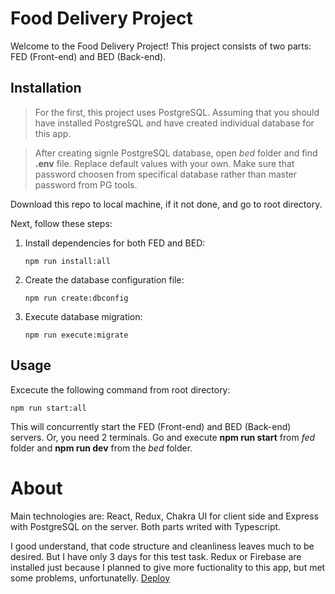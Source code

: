 # Food Delivery Project

Welcome to the Food Delivery Project! This project consists of two parts: FED (Front-end) and BED (Back-end).

## Installation

> For the first, this project uses PostgreSQL. Assuming that you should have installed PostgreSQL and have created individual database for this app.

> After creating signle PostgreSQL database, open *bed* folder and find **.env** file. Replace default values with your own. Make sure that password choosen from specifical database rather than master password from PG tools.

Download this repo to local machine, if it not done, and go to root directory.

Next, follow these steps:

1. Install dependencies for both FED and BED:
   ```
   npm run install:all
   ```

2. Create the database configuration file:
   ```
   npm run create:dbconfig
   ```

3. Execute database migration:
   ```
   npm run execute:migrate
   ```

## Usage

Excecute the following command from root directory:
   ```
   npm run start:all
   ```
This will concurrently start the FED (Front-end) and BED (Back-end) servers.
Or, you need 2 terminals. Go and execute **npm run start** from *fed* folder and **npm run dev** from the *bed* folder.

# About
Main technologies are: React, Redux, Chakra UI for client side and Express with PostgreSQL on the server. Both parts writed with Typescript.

I good understand, that code structure and cleanliness leaves much to be desired. But I have only 3 days for this test task. Redux or Firebase are installed just because I planned to give more fuctionality to this app, but met some problems, unfortunatelly.
[Deploy](https://food-delivery-front-end.onrender.com)

